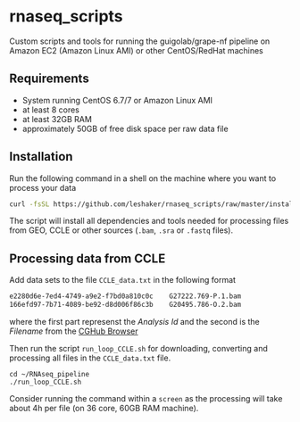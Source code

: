 # rnaseq_scripts
Custom scripts and tools for running the guigolab/grape-nf pipeline on Amazon EC2 (Amazon Linux AMI) or other CentOS/RedHat machines

## Requirements
- System running CentOS 6.7/7 or Amazon Linux AMI
- at least 8 cores
- at least 32GB RAM
- approximately 50GB of free disk space per raw data file

## Installation
Run the following command in a shell on the machine where you want to process your data
```bash
curl -fsSL https://github.com/leshaker/rnaseq_scripts/raw/master/install_rnaseq_pipeline.sh | bash
```
The script will install all dependencies and tools needed for processing files from GEO, CCLE or other sources (`.bam`, `.sra` or `.fastq` files).

## Processing data from CCLE
Add data sets to the file `CCLE_data.txt` in the following format
```txt
e2280d6e-7ed4-4749-a9e2-f7bd0a810c0c	G27222.769-P.1.bam
166efd97-7b71-4089-be92-d8d006f86c3b	G20495.786-O.2.bam
```
where the first part represenst the *Analysis Id* and the second is the *Filename* from the [CGHub Browser](https://browser.cghub.ucsc.edu/search/?platform=%28ILLUMINA%29&state=%28live%29&library_strategy=%28RNA-Seq%29&study=%28*Other_Sequencing_Multiisolate%29) 

Then run the script `run_loop_CCLE.sh` for downloading, converting and processing all files in the `CCLE_data.txt` file.
```
cd ~/RNAseq_pipeline
./run_loop_CCLE.sh
```
Consider running the command within a `screen` as the processing will take about 4h per file (on 36 core, 60GB RAM machine).
